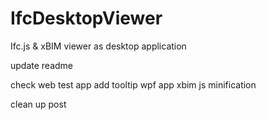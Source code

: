 # IfcDesktopViewer
Ifc.js &amp; xBIM viewer as desktop application

update readme


check web test app
 add tooltip wpf app
 xbim js minification


clean up
post